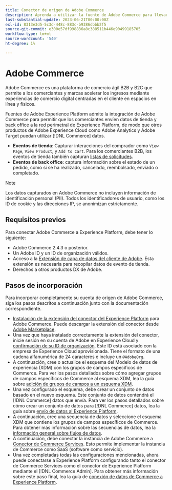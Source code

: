 ```yaml
---
title: Conector de origen de Adobe Commerce
description: Aprenda a utilizar la fuente de Adobe Commerce para llevar los datos de comercio a Experience Platform.
last-substantial-update: 2023-06-21T00:00:00Z
exl-id: 8313e3d5-5c3d-448c-883c-b9386dbbb2f5
source-git-commit: e300e57df998836a8c388511b446e90499185705
workflow-type: tm+mt
source-wordcount: '540'
ht-degree: 1%

---
```


# Adobe Commerce

Adobe Commerce es una plataforma de comercio ágil B2B y B2C que permite a los comerciantes y marcas acelerar los ingresos mediante experiencias de comercio digital centradas en el cliente en espacios en línea y físicos.

Fuentes de Adobe Experience Platform admite la integración de Adobe Commerce para permitir que los comerciantes envíen datos de tienda y back office a la red perimetral de Experience Platform, de modo que otros productos de Adobe Experience Cloud como Adobe Analytics y Adobe Target puedan utilizar [!DNL Commerce] datos.

* **Eventos de tienda**: Capturar interacciones del comprador como `View Page`, `View Product`, y `Add to Cart`. Para los comerciantes B2B, los eventos de tienda también capturan [listas de solicitudes](<https://experienceleague.adobe.com/docs/commerce-admin/b2b/requisition-lists/requisition-lists.html>).
* **Eventos de back office**: captura información sobre el estado de un pedido, como si se ha realizado, cancelado, reembolsado, enviado o completado.

>[!NOTE]
>
>Los datos capturados en Adobe Commerce no incluyen información de identificación personal (PII). Todos los identificadores de usuario, como los ID de cookie y las direcciones IP, se anonimizan estrictamente.

## Requisitos previos

Para conectar Adobe Commerce a Experience Platform, debe tener lo siguiente:

* Adobe Commerce 2.4.3 o posterior.
* Un Adobe ID y un ID de organización válidos.
* Acceso a la [Extensión de capa de datos del cliente de Adobe](../../../tags/extensions/client/client-data-layer/overview.md). Esta extensión es necesaria para recopilar datos de evento de tienda.
* Derechos a otros productos DX de Adobe.

## Pasos de incorporación

Para incorporar completamente su cuenta de origen de Adobe Commerce, siga los pasos descritos a continuación junto con la documentación correspondiente.

* [Instalación de la extensión del conector del Experience Platform](https://experienceleague.adobe.com/docs/commerce-merchant-services/experience-platform-connector/fundamentals/install.html) para Adobe Commerce. Puede descargar la extensión del conector desde [Adobe Marketplace](https://commercemarketplace.adobe.com/magento-experience-platform-connector.html).
* Una vez que haya instalado correctamente la extensión del conector, inicie sesión en su cuenta de Adobe en Experience Cloud y [confirmación de su ID de organización](https://experienceleague.adobe.com/docs/core-services/interface/administration/organizations.html#concept_EA8AEE5B02CF46ACBDAD6A8508646255). Este ID está asociado con la empresa de Experience Cloud aprovisionada. Tiene el formato de una cadena alfanumérica de 24 caracteres e incluye un `@AdobeOrg`.
* A continuación, cree o actualice el esquema del Modelo de datos de experiencia (XDM) con los grupos de campos específicos de Commerce. Para ver los pasos detallados sobre cómo agregar grupos de campos específicos de Commerce al esquema XDM, lea la guía sobre [adición de grupos de campos a un esquema XDM](https://experienceleague.adobe.com/docs/commerce-merchant-services/experience-platform-connector/fundamentals/update-xdm.html).
* Una vez configurado el esquema, debe crear un conjunto de datos basado en el nuevo esquema. Este conjunto de datos contendrá el [!DNL Commerce] datos que envía. Para ver los pasos detallados sobre cómo crear un conjunto de datos para [!DNL Commerce] datos, lea la guía sobre [envío de datos al Experience Platform](https://experienceleague.adobe.com/docs/platform-learn/implement-mobile-sdk/experience-cloud/platform.html#create-a-dataset).
* A continuación, cree una secuencia de datos y seleccione el esquema XDM que contiene los grupos de campos específicos de Commerce. Para obtener más información sobre las secuencias de datos, lea la [información general sobre flujos de datos](https://experienceleague.adobe.com/docs/experience-platform/datastreams/overview.html?lang=es).
* A continuación, debe conectar la instancia de Adobe Commerce a [Conector de Commerce Services](https://experienceleague.adobe.com/docs/commerce-merchant-services/user-guides/integration-services/saas.html). Esto permite implementar la instancia de Commerce como SaaS (software como servicio).
* Una vez completadas todas las configuraciones mencionadas, ahora puede conectarse a Experience Platform configurando tanto el conector de Commerce Services como el conector de Experience Platform mediante el [!DNL Commerce Admin]. Para obtener más información sobre este paso final, lea la guía de [conexión de datos de Commerce a Experience Platform](https://experienceleague.adobe.com/docs/commerce-merchant-services/experience-platform-connector/fundamentals/connect-data.html).
